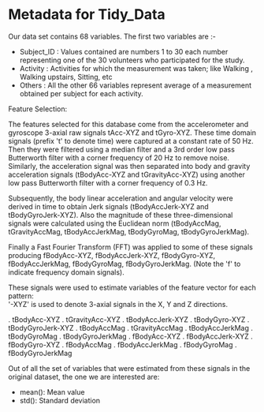 # Metadata for Tidy_Data 

Our data set contains 68 variables. The first two variables are :- 
* Subject_ID : Values contained are numbers 1 to 30 each number representing one of the 30 volunteers who participated for the study.
* Activity : Activities for which the measurement was taken; like Walking , Walking upstairs, Sitting, etc
* Others : All the other 66 variables represent average of a measurement obtained per subject for each activity.

Feature Selection:

The features selected for this database come from the accelerometer and gyroscope 3-axial raw signals tAcc-XYZ and tGyro-XYZ. These time domain signals (prefix 't' to denote time) were captured at a constant rate of 50 Hz. Then they were filtered using a median filter and a 3rd order low pass Butterworth filter with a corner frequency of 20 Hz to remove noise. Similarly, the acceleration signal was then separated into body and gravity acceleration signals (tBodyAcc-XYZ and tGravityAcc-XYZ) using another low pass Butterworth filter with a corner frequency of 0.3 Hz.   

Subsequently, the body linear acceleration and angular velocity were derived in time to obtain Jerk signals (tBodyAccJerk-XYZ and tBodyGyroJerk-XYZ). Also the magnitude of these three-dimensional signals were calculated using the Euclidean norm (tBodyAccMag, tGravityAccMag, tBodyAccJerkMag, tBodyGyroMag, tBodyGyroJerkMag).    

Finally a Fast Fourier Transform (FFT) was applied to some of these signals producing fBodyAcc-XYZ, fBodyAccJerk-XYZ, fBodyGyro-XYZ, fBodyAccJerkMag, fBodyGyroMag, fBodyGyroJerkMag. (Note the 'f' to indicate frequency domain signals).   

These signals were used to estimate variables of the feature vector for each pattern:  
'-XYZ' is used to denote 3-axial signals in the X, Y and Z directions.

. tBodyAcc-XYZ
. tGravityAcc-XYZ
. tBodyAccJerk-XYZ
. tBodyGyro-XYZ
. tBodyGyroJerk-XYZ
. tBodyAccMag
. tGravityAccMag
. tBodyAccJerkMag
. tBodyGyroMag
. tBodyGyroJerkMag
. fBodyAcc-XYZ
. fBodyAccJerk-XYZ
. fBodyGyro-XYZ
. fBodyAccMag
. fBodyAccJerkMag
. fBodyGyroMag
. fBodyGyroJerkMag

Out of all the set of variables that were  estimated from these signals in the original dataset, the one we are interested are: 
* mean(): Mean value
* std(): Standard deviation
